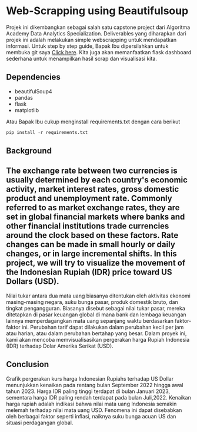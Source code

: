 # Web-Scrapping using Beautifulsoup

Projek ini dikembangkan sebagai salah satu capstone project dari Algoritma Academy Data Analytics Specialization. Deliverables yang diharapkan dari projek ini adalah melakukan simple webscrapping untuk mendapatkan informasi. Untuk step by step guide, Bapak Ibu dipersilahkan untuk membuka git saya [Click here](https://github.com/t3981-h/Webscrapping-with-BeautifulSoup "Webscrapping with Beautiful Soup"). Kita juga akan memanfaatkan flask dashboard sederhana untuk menampilkan hasil scrap dan visualisasi kita.

## Dependencies

- beautifulSoup4
- pandas
- flask
- matplotlib

Atau Bapak Ibu cukup menginstall requirements.txt dengan cara berikut

```python
pip install -r requirements.txt
```

## Background

The exchange rate between two currencies is usually determined by each country's economic activity, market interest rates, gross domestic product and unemployment rate. Commonly referred to as market exchange rates, they are set in global financial markets where banks and other financial institutions trade currencies around the clock based on these factors. Rate changes can be made in small hourly or daily changes, or in large incremental shifts. In this project, we will try to visualize the movement of the Indonesian Rupiah (IDR) price toward US Dollars (USD).
----------
Nilai tukar antara dua mata uang biasanya ditentukan oleh aktivitas ekonomi masing-masing negara, suku bunga pasar, produk domestik bruto, dan tingkat pengangguran. Biasanya disebut sebagai nilai tukar pasar, mereka ditetapkan di pasar keuangan global di mana bank dan lembaga keuangan lainnya memperdagangkan mata uang sepanjang waktu berdasarkan faktor-faktor ini. Perubahan tarif dapat dilakukan dalam perubahan kecil per jam atau harian, atau dalam perubahan bertahap yang besar. Dalam proyek ini, kami akan mencoba memvisualisasikan pergerakan harga Rupiah Indonesia (IDR) terhadap Dolar Amerika Serikat (USD).

## Conclusion

Grafik pergerakan kurs harga Indonesian Rupiahs terhadap US Dollar menunjukkan kenaikan pada rentang bulan September 2022  hingga awal tahun 2023. Harga IDR paling tinggi terdapat di bulan Januari 2023, sementara harga IDR paling rendah terdapat pada bulan Juli,2022. Kenaikan harga rupiah adalah indikasi bahwa nilai mata uang Indonesia semakin melemah terhadap nilai mata uang USD. Fenomena ini dapat disebabkan oleh berbagai faktor seperti inflasi, naiknya suku bunga acuan US dan situasi perdagangan global.
